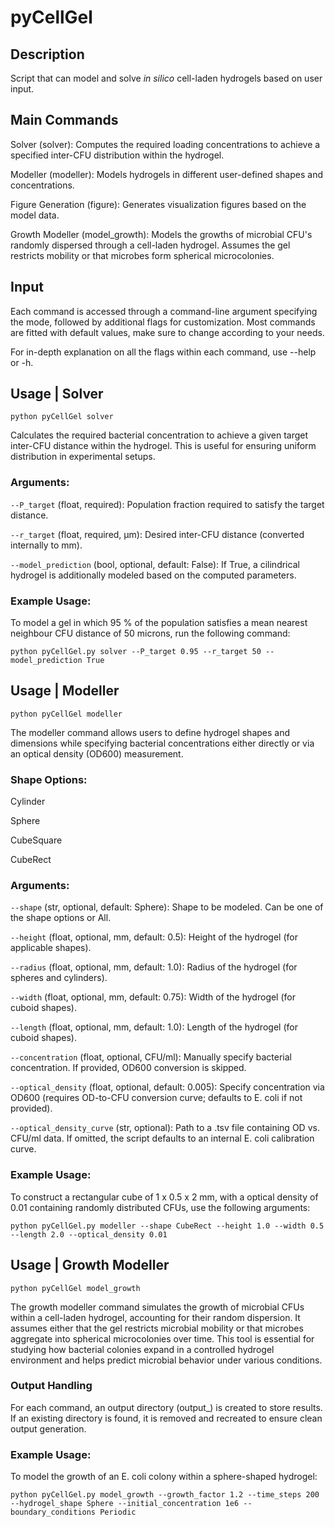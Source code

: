 # pyCellGel

## Description
Script that can model and solve _in silico_ cell-laden hydrogels based on user input.

## Main Commands
Solver (solver): Computes the required loading concentrations to achieve a specified inter-CFU distribution within the 
hydrogel.

Modeller (modeller): Models hydrogels in different user-defined shapes and concentrations.

Figure Generation (figure): Generates visualization figures based on the model data.

Growth Modeller (model_growth): Models the growths of microbial CFU's randomly dispersed through a cell-laden hydrogel. Assumes the gel restricts mobility or that microbes form spherical microcolonies. 

## Input
Each command is accessed through a command-line argument specifying the mode, followed by additional flags for 
customization. Most commands are fitted with default values, make sure to change according to your needs. 

For in-depth explanation on all the flags within each command, use --help or -h. 

## Usage | Solver

`python pyCellGel solver`

Calculates the required bacterial concentration to achieve a given target inter-CFU distance within the hydrogel. This is useful for ensuring uniform distribution in experimental setups.

### Arguments:

`--P_target` (float, required): Population fraction required to satisfy the target distance.

`--r_target` (float, required, μm): Desired inter-CFU distance (converted internally to mm).

`--model_prediction` (bool, optional, default: False): If True, a cilindrical hydrogel is additionally modeled based on the computed parameters.

### Example Usage:

To model a gel in which 95 % of the population satisfies a mean nearest neighbour CFU distance of 50 microns, run the following command:

`python pyCellGel.py solver --P_target 0.95 --r_target 50 --model_prediction True`

## Usage | Modeller

`python pyCellGel modeller`

The modeller command allows users to define hydrogel shapes and dimensions while specifying bacterial concentrations either directly or via an optical density (OD600) measurement.

### Shape Options:

Cylinder

Sphere

CubeSquare

CubeRect

### Arguments:

`--shape` (str, optional, default: Sphere): Shape to be modeled. Can be one of the shape options or All.

`--height` (float, optional, mm, default: 0.5): Height of the hydrogel (for applicable shapes).

`--radius` (float, optional, mm, default: 1.0): Radius of the hydrogel (for spheres and cylinders).

`--width` (float, optional, mm, default: 0.75): Width of the hydrogel (for cuboid shapes).

`--length` (float, optional, mm, default: 1.0): Length of the hydrogel (for cuboid shapes).

`--concentration` (float, optional, CFU/ml): Manually specify bacterial concentration. If provided, OD600 conversion is skipped.

`--optical_density` (float, optional, default: 0.005): Specify concentration via OD600 (requires OD-to-CFU conversion curve; defaults to E. coli if not provided).

`--optical_density_curve` (str, optional): Path to a .tsv file containing OD vs. CFU/ml data. If omitted, the script defaults to an internal E. coli calibration curve.

### Example Usage:

To construct a rectangular cube of 1 x 0.5 x 2 mm, with a optical density of 0.01 containing randomly distributed CFUs, use the following arguments:

`python pyCellGel.py modeller --shape CubeRect --height 1.0 --width 0.5 --length 2.0 --optical_density 0.01`

## Usage | Growth Modeller

`python pyCellGel model_growth`

The growth modeller command simulates the growth of microbial CFUs within a cell-laden hydrogel, accounting for their random dispersion. It assumes either that the gel restricts microbial mobility or that microbes aggregate into spherical microcolonies over time. This tool is essential for studying how bacterial colonies expand in a controlled hydrogel environment and helps predict microbial behavior under various conditions.

### Output Handling

For each command, an output directory (output_<command>) is created to store results. If an existing directory is found, it is removed and recreated to ensure clean output generation.

### Example Usage:

To model the growth of an E. coli colony within a sphere-shaped hydrogel:

`python pyCellGel.py model_growth --growth_factor 1.2 --time_steps 200 --hydrogel_shape Sphere --initial_concentration 1e6 --boundary_conditions Periodic`
